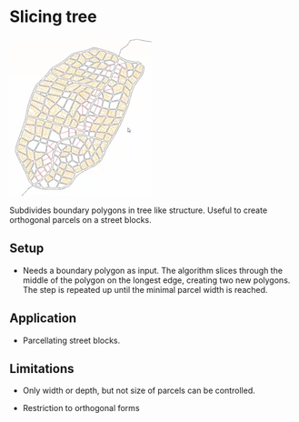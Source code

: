 # Slicing tree

![](../img/slicing-tree-1.png)

Subdivides boundary polygons in tree like structure. Useful to create orthogonal parcels on a street blocks.

## Setup

* Needs a boundary polygon as input. The algorithm slices through the middle of the polygon on the longest edge, creating two new polygons. The step is repeated up until the minimal parcel width is reached.

## Application

* Parcellating street blocks.

## Limitations

* Only width or depth, but not size of parcels can be controlled.

* Restriction to orthogonal forms
